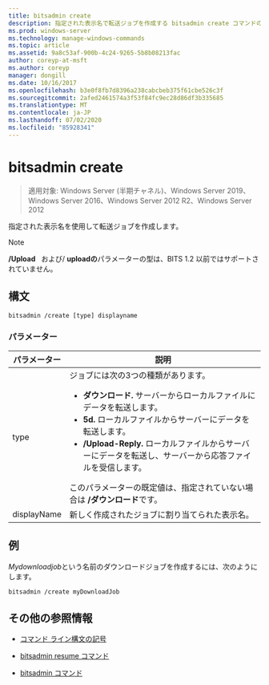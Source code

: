 ```yaml
---
title: bitsadmin create
description: 指定された表示名で転送ジョブを作成する bitsadmin create コマンドの参照記事です。
ms.prod: windows-server
ms.technology: manage-windows-commands
ms.topic: article
ms.assetid: 9a8c53af-900b-4c24-9265-5b8b08213fac
author: coreyp-at-msft
ms.author: coreyp
manager: dongill
ms.date: 10/16/2017
ms.openlocfilehash: b3e0f8fb7d8396a238cabcbeb375f61cbe526c3f
ms.sourcegitcommit: 2afed2461574a3f53f84fc9ec28d86df3b335685
ms.translationtype: MT
ms.contentlocale: ja-JP
ms.lasthandoff: 07/02/2020
ms.locfileid: "85928341"
---
```

# <a name="bitsadmin-create"></a>bitsadmin create

> 適用対象: Windows Server (半期チャネル)、Windows Server 2019、Windows Server 2016、Windows Server 2012 R2、Windows Server 2012

指定された表示名を使用して転送ジョブを作成します。

> [!NOTE]
> **/Upload**   および/ **uploadの**パラメーターの型は、BITS 1.2 以前ではサポートされていません。

## <a name="syntax"></a>構文

```
bitsadmin /create [type] displayname
```

### <a name="parameters"></a>パラメーター

| パラメーター | 説明 |
| ------- | -------- |
| type | ジョブには次の3つの種類があります。<ul><li>**ダウンロード.** サーバーからローカルファイルにデータを転送します。</li><li>**5d.** ローカルファイルからサーバーにデータを転送します。</li><li>**/Upload-Reply.** ローカルファイルからサーバーにデータを転送し、サーバーから応答ファイルを受信します。</li></ul>このパラメーターの既定値は、指定されていない場合は **/ダウンロード**です。 |
| displayName | 新しく作成されたジョブに割り当てられた表示名。 |

## <a name="examples"></a>例

*Mydownloadjob*という名前のダウンロードジョブを作成するには、次のようにします。

```
bitsadmin /create myDownloadJob
```

## <a name="additional-references"></a>その他の参照情報

- [コマンド ライン構文の記号](command-line-syntax-key.md)

- [bitsadmin resume コマンド](bitsadmin-resume.md)

- [bitsadmin コマンド](bitsadmin.md)
